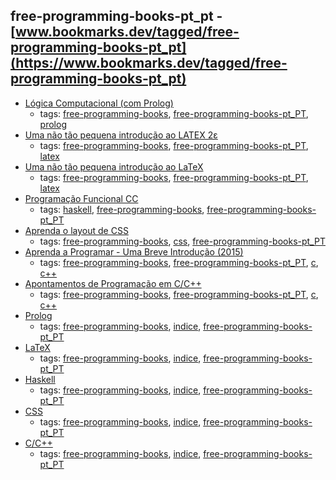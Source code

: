 free-programming-books-pt_pt - [www.bookmarks.dev/tagged/free-programming-books-pt_pt](https://www.bookmarks.dev/tagged/free-programming-books-pt_pt)
---
* [Lógica Computacional (com Prolog)](http://www4.di.uminho.pt/~mjf/pub/LC-Prolog.pdf)
    * tags: [free-programming-books](../tagged/free-programming-books.md), [free-programming-books-pt_PT](../tagged/free-programming-books-pt_PT.md), [prolog](../tagged/prolog.md)
* [Uma não tão pequena introdução ao LATEX 2ε](http://www.ctan.org/tex-archive/info/lshort/portuguese)
    * tags: [free-programming-books](../tagged/free-programming-books.md), [free-programming-books-pt_PT](../tagged/free-programming-books-pt_PT.md), [latex](../tagged/latex.md)
* [Uma não tão pequena introdução ao LaTeX](http://alfarrabio.di.uminho.pt/~albie/lshort/pt-lshort.pdf)
    * tags: [free-programming-books](../tagged/free-programming-books.md), [free-programming-books-pt_PT](../tagged/free-programming-books-pt_PT.md), [latex](../tagged/latex.md)
* [Programação Funcional CC](http://www4.di.uminho.pt/~mjf/pub/PF-Haskell.pdf)
    * tags: [haskell](../tagged/haskell.md), [free-programming-books](../tagged/free-programming-books.md), [free-programming-books-pt_PT](../tagged/free-programming-books-pt_PT.md)
* [Aprenda o layout de CSS](http://pt-pt.learnlayout.com)
    * tags: [free-programming-books](../tagged/free-programming-books.md), [css](../tagged/css.md), [free-programming-books-pt_PT](../tagged/free-programming-books-pt_PT.md)
* [Aprenda a Programar - Uma Breve Introdução (2015)](https://henriquedias.com/downloads/aprenda_a_programar.pdf)
    * tags: [free-programming-books](../tagged/free-programming-books.md), [free-programming-books-pt_PT](../tagged/free-programming-books-pt_PT.md), [c](../tagged/c.md), [c++](../tagged/c++.md)
* [Apontamentos de Programação em C/C++](http://www.dei.isep.ipp.pt/~pbsousa/aulas/ano_0/2006_07/c/Sebenta-cpp-03-2006.pdf)
    * tags: [free-programming-books](../tagged/free-programming-books.md), [free-programming-books-pt_PT](../tagged/free-programming-books-pt_PT.md), [c](../tagged/c.md), [c++](../tagged/c++.md)
* [Prolog](#prolog)
    * tags: [free-programming-books](../tagged/free-programming-books.md), [indice](../tagged/indice.md), [free-programming-books-pt_PT](../tagged/free-programming-books-pt_PT.md)
* [LaTeX](#latex)
    * tags: [free-programming-books](../tagged/free-programming-books.md), [indice](../tagged/indice.md), [free-programming-books-pt_PT](../tagged/free-programming-books-pt_PT.md)
* [Haskell](#haskell)
    * tags: [free-programming-books](../tagged/free-programming-books.md), [indice](../tagged/indice.md), [free-programming-books-pt_PT](../tagged/free-programming-books-pt_PT.md)
* [CSS](#css)
    * tags: [free-programming-books](../tagged/free-programming-books.md), [indice](../tagged/indice.md), [free-programming-books-pt_PT](../tagged/free-programming-books-pt_PT.md)
* [C/C++](#cc)
    * tags: [free-programming-books](../tagged/free-programming-books.md), [indice](../tagged/indice.md), [free-programming-books-pt_PT](../tagged/free-programming-books-pt_PT.md)
